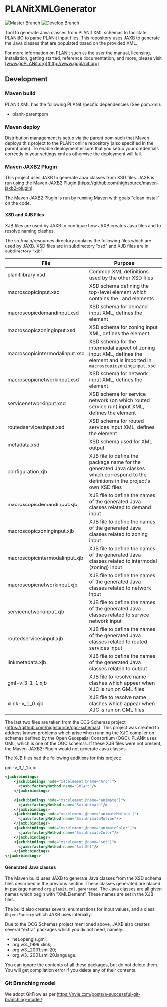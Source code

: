 # PLANitXMLGenerator
![Master Branch](https://github.com/TrafficPLANit/PLANitXMLGenerator/actions/workflows/maven_master.yml/badge.svg?branch=master)
![Develop Branch](https://github.com/TrafficPLANit/PLANitXMLGenerator/actions/workflows/maven_develop.yml/badge.svg?branch=develop)

Tool to generate Java classes from PLANit XML schemas to facilitate PLANitIO to parse PLANit input files. This repository uses JAXB to generate the Java classes that are populated based on the provided XML.

For more information on PLANit such as the user the manual, licensing, installation, getting started, reference documentation, and more, please visit [www.goPLANit.org](http://www.goplanit.org)

## Development

### Maven build

PLANit XML has the following PLANit specific dependencies (See pom.xml):

* planit-parentpom

### Maven deploy

Distribution management is setup via the parent pom such that Maven deploys this project to the PLANit online repository (also specified in the parent pom). To enable deployment ensure that you setup your credentials correctly in your settings.xml as otherwise the deployment will fail.

### Maven JAXB2 Plugin

This project uses JAXB to generate Java classes from XSD files.  JAXB is run using the Maven JAXB2 Plugin (https://github.com/highsource/maven-jaxb2-plugin).

The Maven JAXB2 Plugin is run by running Maven with goals "clean install" on the code.

#### XSD and XJB Files

XJB files are used by JAXB to configure how JAXB creates Java files and to resolve naming clashes.

The src/main/resources directory contains the following files which are used by JAXB.  XSD files are in subdirectory "xsd" and XJB files are in subdirectory "xjb":

| File                           | Purpose                                                                                                                                          |
|--------------------------------|--------------------------------------------------------------------------------------------------------------------------------------------------|
| planitlibrary.xsd              | Common XML definitions used by the other XSD files                                                                                               |
| macroscopicinput.xsd           | XSD schema defining the top-level <PLANit> element which contains the <macroscopicnetwork>, <macroscopicdemand> and <macroscopiczoning> elements |
| macroscopicdemandinput.xsd     | XSD schema for demand input XML, defines the <macroscopicdemand> element                                                                         |
| macroscopiczoninginput.xsd     | XSD schema for zoning input XML, defines the <macroscopiczoning> element                                                                         |
| macroscopicintermodalinput.xsd | XSD schema for the intermodal aspect of zoning input XML, defines the <intermodal> element and is imported in `macroscopiczoninginput.xsd`       |
| macroscopicnetworkinput.xsd    | XSD schema for network input XML, defines the <macroscopicnetwork> element                                                                       |
| servicenetworkinput.xsd        | XSD schema for service network (on which routed service run) input XML, defines the <servicenetwork> element                                     |
| routedservicesinput.xsd        | XSD schema for routed services input XML, defines the <routedservices> element                                                                   |
| metadata.xsd                   | XSD schema used for XML output                                                                                                                   |
| configuration.xjb              | XJB file to define the package name for the generated Java classes which correspond to the definitions in the project's own XSD files            |
| macroscopicdemandinput.xjb     | XJB file to define the names of the generated Java classes related to demand input                                                               |
| macroscopiczoninginput.xjb     | XJB file to define the names of the generated Java classes related to zoning input                                                               |
| macroscopicintermodalinput.xjb | XJB file to define the names of the generated Java classes related to intermodal (zoning) input                                                  |
| macroscopicnetworkinput.xjb    | XJB file to define the names of the generated Java classes related to network input                                                              |
| servicenetworkinput.xjb        | XJB file to define the names of the generated Java classes related to service network input                                                      |
| routedservicesinput.xjb        | XJB file to define the names of the generated Java classes related to routed services input                                                      |
| linkmetadata.xjb               | XJB file to define the names of the generated Java classes related to output                                                                     |    
| gml-v_3_1_1.xjb                | XJB file to resolve name clashes which appear when XJC is run on GML files                                                                       |
| xlink-v_1_0.xjb                | XJB file to resolve name clashes which appear when XJC is run on GML files                                                                       |                

The last two files are taken from the OCG Schemas project (https://github.com/highsource/ogc-schemas).  This project was created to address known problems which arise when running the XJC 
compiler on schemas defined by the Open Geospatial Consortium (OGC).  PLANit uses GML, which is one of the OGC schemas.  If these XJB files were not present, the Maven-JAXB2-Plugin would 
not generate Java classes.

The XJB files had the following additions for this project:

gml-v_3_1_1.xjb:

```xml
<jaxb:bindings>
    <jaxb:bindings node="xs:element[@name='Arc']">
      <jaxb:factoryMethod name="GmlArc"/>
    </jaxb:bindings>
    
    <jaxb:bindings node="xs:element[@name='animate']">
      <jaxb:factoryMethod name="SmilAnimate"/>
    </jaxb:bindings>
    <jaxb:bindings node="xs:element[@name='animateMotion']">
      <jaxb:factoryMethod name="SmilAnimateMotion"/>
    </jaxb:bindings>
    <jaxb:bindings node="xs:element[@name='animateColor']">
      <jaxb:factoryMethod name="SmilAnimateColor"/>
    </jaxb:bindings>
    <jaxb:bindings node="xs:element[@name='set']">
      <jaxb:factoryMethod name="SmilSet"/>
    </jaxb:bindings>
</jaxb:bindings>
```

#### Generated Java classes

The Maven build uses JAXB to generate Java classes from the XSD schema files described in the previous section.  These classes generated  are placed in package named `org.planit.xml.generated`.  The Java classes are all given names which begin with "XMLElement".  These names are set in the XJB files.

The build also creates several enumerations for input values, and a class `ObjectFactory` which JAXB uses internally.

Due to the OCG Schemas project mentioned above, JAXB also creates several "extra" packages which you do not need, namely:

* net.opengis.gml;
* org.w3._1999.xlink;
* org.w3._2001.smil20;
* org.w3._2001.smil20.language.

You can ignore the contents of all these packages, but do not delete them.  You will get compilation error if you delete any of their contents.

### Git Branching model

We adopt GitFlow as per https://nvie.com/posts/a-successful-git-branching-model/
